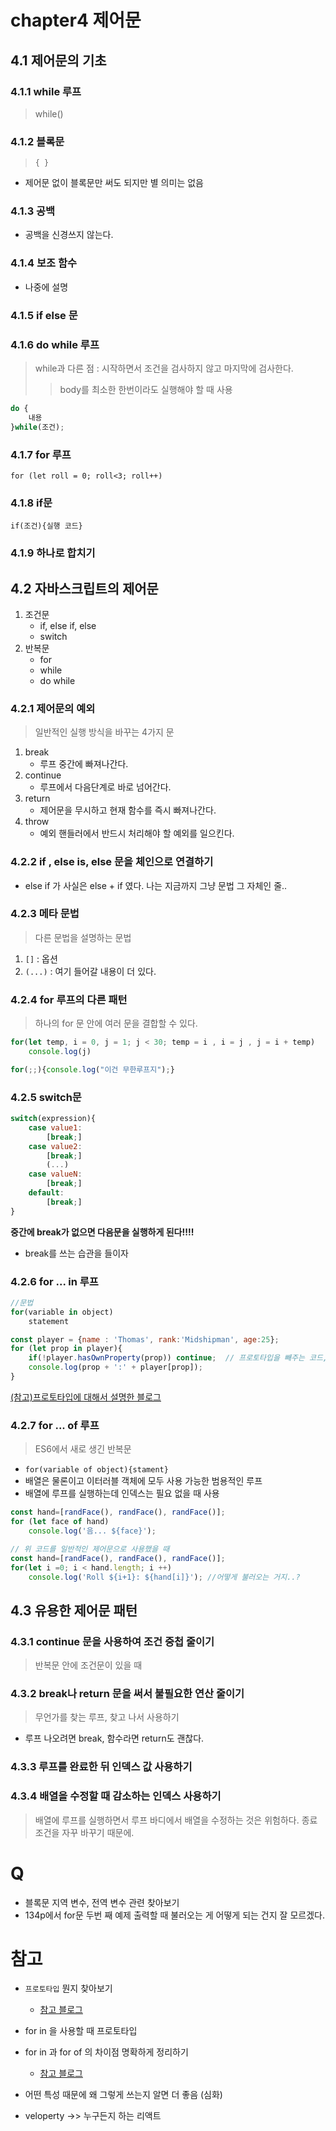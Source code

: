 # chapter4 제어문

## 4.1 제어문의 기초

### 4.1.1 while 루프
> while()
### 4.1.2 블록문
> `{ }`
- 제어문 없이 블록문만 써도 되지만 별 의미는 없음

### 4.1.3 공백
- 공백을 신경쓰지 않는다.
### 4.1.4 보조 함수
- 나중에 설명
### 4.1.5 if else 문
### 4.1.6 do while 루프
> while과 다른 점 : 시작하면서 조건을 검사하지 않고 마지막에 검사한다.
>> body를 최소한 한번이라도 실행해야 할 때 사용
```js
do {
    내용
}while(조건);
```
### 4.1.7 for 루프
 `for (let roll = 0; roll<3; roll++) `
### 4.1.8 if문
`if(조건){실행 코드}`
### 4.1.9 하나로 합치기
## 4.2 자바스크립트의 제어문
1. 조건문   
    - if, else if, else
    - switch
2. 반복문
    - for
    - while
    - do while

### 4.2.1 제어문의 예외
> 일반적인 실행 방식을 바꾸는 4가지 문

1. break
    - 루프 중간에 빠져나간다.
2. continue
    - 루프에서 다음단계로 바로 넘어간다.
3. return 
    - 제어문을 무시하고 현재 함수를 즉시 빠져나간다.
4. throw
    - 예외 핸들러에서 반드시 처리해야 할 예외를 일으킨다.

### 4.2.2 if , else is, else 문을 체인으로 연결하기

- else if 가 사실은 else + if 였다. 나는 지금까지 그냥 문법 그 자체인 줄..

### 4.2.3 메타 문법

> 다른 문법을 설명하는 문법
1. `[]` : 옵션
2. `(...)` : 여기 들어갈 내용이 더 있다.

### 4.2.4 for 루프의 다른 패턴
> 하나의 for 문 안에 여러 문을 결합할 수 있다.
```js
for(let temp, i = 0, j = 1; j < 30; temp = i , i = j , j = i + temp)
    console.log(j)
```
```js
for(;;){console.log("이건 무한루프지");}
```
### 4.2.5 switch문
```js
switch(expression){
    case value1:
        [break;]
    case value2:
        [break;]
        (...)
    case valueN:
        [break;]
    default:
        [break;]
}

```
**중간에 break가 없으면 다음문을 실행하게 된다!!!!**
- break를 쓰는 습관을 들이자

### 4.2.6 for ... in 루프

```js
//문법
for(variable in object)
    statement
```
```js
const player = {name : 'Thomas', rank:'Midshipman', age:25};
for (let prop in player){
    if(!player.hasOwnProperty(prop)) continue;  // 프로토타입을 빼주는 코드, 생략하면 에러가 생길 때가 많음
    console.log(prop + ':' + player[prop]);
}
```
[(참고)프로토타입에 대해서 설명한 블로그](https://medium.com/@bluesh55/javascript-prototype-%EC%9D%B4%ED%95%B4%ED%95%98%EA%B8%B0-f8e67c286b67)

### 4.2.7 for ... of 루프
> ES6에서 새로 생긴 반복문
- `for(variable of object){stament}`
- 배열은 물론이고 이터러블 객체에 모두 사용 가능한 범용적인 루프
- 배열에 루프를 실행하는데 인덱스는 필요 없을 때 사용
```js
const hand=[randFace(), randFace(), randFace()];
for (let face of hand)
    console.log('음... ${face}');
```
```js
// 위 코드를 일반적인 제어문으로 사용했을 때
const hand=[randFace(), randFace(), randFace()];
for(let i =0; i < hand.length; i ++)
    console.log('Roll ${i+1}: ${hand[i]}'); //어떻게 불러오는 거지..?
```
## 4.3 유용한 제어문 패턴
### 4.3.1 continue 문을 사용하여 조건 중첩 줄이기
> 반복문 안에 조건문이 있을 때
### 4.3.2 break나 return 문을 써서 불필요한 연산 줄이기
> 무언가를 찾는 루프, 찾고 나서 사용하기
- 루프 나오려면 break, 함수라면 return도 괜찮다.
### 4.3.3 루프를 완료한 뒤 인덱스 값 사용하기
### 4.3.4 배열을 수정할 때 감소하는 인덱스 사용하기
> 배열에 루프를 실행하면서 루프 바디에서 배열을 수정하는 것은 위험하다. 종료 조건을 자꾸 바꾸기 때문에.



# Q
- 블록문 지역 변수, 전역 변수 관련 찾아보기
- 134p에서 for문 두번 째 예제 출력할 때 불러오는 게 어떻게 되는 건지 잘 모르겠다.


# 참고
- `프로토타입` 뭔지 찾아보기
    - [참고 블로그](https://medium.com/@bluesh55/javascript-prototype-%EC%9D%B4%ED%95%B4%ED%95%98%EA%B8%B0-f8e67c286b67)
    
- for in 을 사용할 때 프로토타입
- for in 과 for of 의 차이점 명확하게 정리하기
    - [참고 블로그](https://jsdev.kr/t/for-in-vs-for-of/2938)

- 어떤 특성 때문에 왜 그렇게 쓰는지 알면 더 좋음 (심화)
- veloperty ->> 누구든지 하는 리액트

